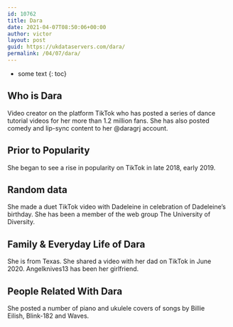```yaml
---
id: 10762
title: Dara
date: 2021-04-07T08:50:06+00:00
author: victor
layout: post
guid: https://ukdataservers.com/dara/
permalink: /04/07/dara/
---
```


* some text
{: toc}


## Who is Dara



Video creator on the platform TikTok who has posted a series of dance tutorial videos for her more than 1.2 million fans. She has also posted comedy and lip-sync content to her @daragrj account. 

                
                
                
## Prior to Popularity



She began to see a rise in popularity on TikTok in late 2018, early 2019. 

                
                
                
## Random data



She made a duet TikTok video with Dadeleine in celebration of Dadeleine&#8217;s birthday. She has been a member of the web group The University of Diversity. 

                
                
                
## Family & Everyday Life of Dara



She is from Texas. She shared a video with her dad on TikTok in June 2020. Angelknives13 has been her girlfriend.

                
                
                
## People Related With Dara



She posted a number of piano and ukulele covers of songs by Billie Eilish, Blink-182 and Waves. 

                
              
            
          
          
          
